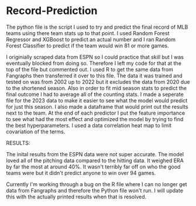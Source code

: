 # Record-Prediction

The python file is the script I used to try and predict the final record of MLB teams using there team stats up to that point. I used Random Forest Regressor and XGBoost to predict an actual number and I ran Random Forest Classifier to predict if the team would win 81 or more games. 

I originially scraped data from ESPN so I could practice that skill but I was eventually blocked from doing so. Therefore I left my code for that at the top of the file but commented out. I used R to get the same data from Fangraphs then transferred it over to this file. The data it was trained and tested on was from 2002 up to 2022 but it excludes the data from 2020 due to the shortened season. Also in order to fit mid season stats to predict the final outcome I had to average all of the counting stats. I made a seperate file for the 2023 data to make it easier to see what the model would predict for just this season. I also made a dataframe that would print out the results next to the team. At the end of each predictor I put the feature importance to see what had the most effect and optimized the model by trying to find the best hyperparameters. I used a data correlation heat map to limit covariation of the terms. 

RESULTS:

The inital results from the ESPN data were not super accurate. The model loved all of the pitching data compared to the hitting data. It weighed ERA by far the most at around 40%. It wasn't terribly far off on who the good teams were but it didn't predict anyone to win over 94 games. 

Currently I'm working through a bug on the R file where I can no longer get data from Fangraphs and therefore the Python file won't run. I will update this with the actually printed results when that is resolved. 
